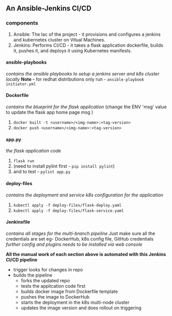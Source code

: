 ## An Ansible-Jenkins CI/CD

### components 
1. Ansible: The Iac of the project - it provisions and configures a jenkins and kubernetes cluster on Vitual Machines.
2. Jenkins: Performs CI/CD - it takes a flask application dockerfile, builds it, pushes it, and deploys it using Kubernetes manifests. 
#### ansible-playbooks
*contains the ansible playbooks to setup a jenkins server and k8s cluster locally*
**Note -** for redhat distributions only
run - `ansible-playbook initiator.yml`

#### Dockerfile
*contains the blueprint for the flask application*
(change the ENV 'msg' value to update the flask app home page msg )
1. `docker built -t <username>/<img-name>:<tag-version>`
2. `docker push <username>/<img-name>:<tag-version>`

#### app.py
*the flask application code*
1. `flask run`
2. (need to install pylint first - `pip install pylint`)
3. and to test  - `pylint app.py`


#### deploy-files
*contains the deployment and service k8s configuration for the application*
1. `kubectl apply -f deploy-files/flask-deploy.yaml`
2. `kubectl apply -f deploy-files/flask-service.yaml`

#### Jenkinsfile
*contains all stages for the multi-branch pipeline*
Just make sure all the credentials are set eg- DockerHub, k8s config file, GitHub credentials
*further config and plugins needs to be installed via web console*

**All the manual work of each section above is automated with this Jenkins CI/CD pipeline**
- trigger looks for changes in repo
- builds the pipeline
    - forks the updated repo
    - tests the application code first
    - builds docker image from Dockerfile template
    - pushes the image to DockerHub
    - starts the deployment in the k8s multi-node cluster
    - updates the image version and does rollout on triggering 